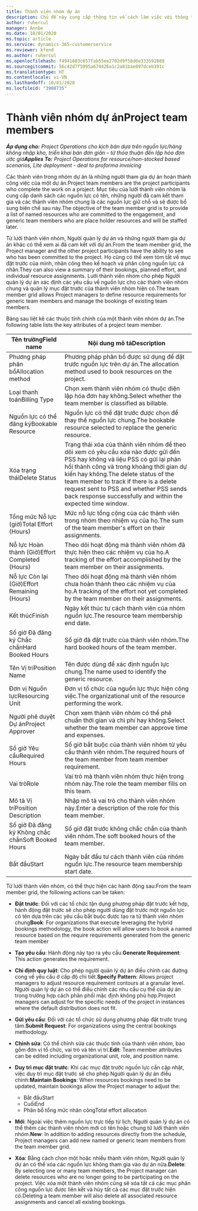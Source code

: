 ```yaml
---
title: Thành viên nhóm dự án
description: Chủ đề này cung cấp thông tin về cách làm việc với thông tin thành viên nhóm dự án, thuộc tính và lập lịch trình.
author: ruhercul
manager: Annbe
ms.date: 10/01/2020
ms.topic: article
ms.service: dynamics-365-customerservice
ms.reviewer: kfend
ms.author: ruhercul
ms.openlocfilehash: f4941803c657fab55ee2702d9f58d6e333592889
ms.sourcegitcommit: 56c42d7f5995a674426a1c2a81bae897dceb391c
ms.translationtype: HT
ms.contentlocale: vi-VN
ms.lasthandoff: 10/01/2020
ms.locfileid: "3908735"
---
```

# <a name="project-team-members"></a><span data-ttu-id="43fe6-103">Thành viên nhóm dự án</span><span class="sxs-lookup"><span data-stu-id="43fe6-103">Project team members</span></span>

<span data-ttu-id="43fe6-104">_**Áp dụng cho:** Project Operations cho kịch bản dựa trên nguồn lực/hàng không nhập kho, triển khai bản đơn giản – từ thỏa thuận đến lập hóa đơn ước giá_</span><span class="sxs-lookup"><span data-stu-id="43fe6-104">_**Applies To:** Project Operations for resource/non-stocked based scenarios, Lite deployment - deal to proforma invoicing_</span></span>

<span data-ttu-id="43fe6-105">Các thành viên trong nhóm dự án là những người tham gia dự án hoàn thành công việc của một dự án.</span><span class="sxs-lookup"><span data-stu-id="43fe6-105">Project team members are the project participants who complete the work on a project.</span></span> <span data-ttu-id="43fe6-106">Mục tiêu của lưới thành viên nhóm là cung cấp danh sách các nguồn lực có tên, những người đã cam kết tham gia và các thành viên nhóm chung là các nguồn lực giữ chỗ và sẽ được bổ sung biên chế sau này.</span><span class="sxs-lookup"><span data-stu-id="43fe6-106">The objective of the team member grid is to provide a list of named resources who are committed to the engagement, and generic team members who are place holder resources and will be staffed later.</span></span>

<span data-ttu-id="43fe6-107">Từ lưới thành viên nhóm, Người quản lý dự án và những người tham gia dự án khác có thể xem ai đã cam kết với dự án.</span><span class="sxs-lookup"><span data-stu-id="43fe6-107">From the team member grid, the Project manager and the other project participants have the ability to see who has been committed to the project.</span></span> <span data-ttu-id="43fe6-108">Họ cũng có thể xem tóm tắt về mục đặt trước của mình, nhân công theo kế hoạch và phân công nguồn lực cá nhân.</span><span class="sxs-lookup"><span data-stu-id="43fe6-108">They can also view a summary of their bookings, planned effort, and individual resource assignments.</span></span> <span data-ttu-id="43fe6-109">Lưới thành viên nhóm cho phép Người quản lý dự án xác định các yêu cầu về nguồn lực cho các thành viên nhóm chung và quản lý mục đặt trước của thành viên nhóm hiện có.</span><span class="sxs-lookup"><span data-stu-id="43fe6-109">The team member grid allows Project managers to define resource requirements for generic team members and manage the bookings of existing team members.</span></span>

<span data-ttu-id="43fe6-110">Bảng sau liệt kê các thuộc tính chính của một thành viên nhóm dự án.</span><span class="sxs-lookup"><span data-stu-id="43fe6-110">The following table lists the key attributes of a project team member.</span></span>

| <span data-ttu-id="43fe6-111">Tên trường</span><span class="sxs-lookup"><span data-stu-id="43fe6-111">Field name</span></span>          | <span data-ttu-id="43fe6-112">Nội dung mô tả</span><span class="sxs-lookup"><span data-stu-id="43fe6-112">Description</span></span>                                                                                                                                                                  |
|--------------------------|-----------------------------------------------------------------------------------------------------------------------------------------------------------------------------------|
| <span data-ttu-id="43fe6-113">Phương pháp phân bổ</span><span class="sxs-lookup"><span data-stu-id="43fe6-113">Allocation method</span></span>        | <span data-ttu-id="43fe6-114">Phương pháp phân bổ được sử dụng để đặt trước nguồn lực trên dự án.</span><span class="sxs-lookup"><span data-stu-id="43fe6-114">The allocation method used to book resources on the project.</span></span>                                                                         |
| <span data-ttu-id="43fe6-115">Loại thanh toán</span><span class="sxs-lookup"><span data-stu-id="43fe6-115">Billing Type</span></span>             | <span data-ttu-id="43fe6-116">Chọn xem thành viên nhóm có thuộc diện lập hóa đơn hay không.</span><span class="sxs-lookup"><span data-stu-id="43fe6-116">Select whether the team member is classified as billable.</span></span>                                                                                                                                       |
| <span data-ttu-id="43fe6-117">Nguồn lực có thể đăng ký</span><span class="sxs-lookup"><span data-stu-id="43fe6-117">Bookable Resource</span></span>        | <span data-ttu-id="43fe6-118">Nguồn lực có thể đặt trước được chọn để thay thế nguồn lực chung.</span><span class="sxs-lookup"><span data-stu-id="43fe6-118">The bookable resource selected to replace the generic resource.</span></span>                                                                                                                   |
| <span data-ttu-id="43fe6-119">Xóa trạng thái</span><span class="sxs-lookup"><span data-stu-id="43fe6-119">Delete Status</span></span>            | <span data-ttu-id="43fe6-120">Trạng thái xóa của thành viên nhóm để theo dõi xem có yêu cầu xóa nào được gửi đến PSS hay không và liệu PSS có gửi lại phản hồi thành công và trong khoảng thời gian dự kiến hay không.</span><span class="sxs-lookup"><span data-stu-id="43fe6-120">The delete status of the team member to track if there is a delete request sent to PSS and whether PSS sends back response successfully and within the expected time window.</span></span> |
| <span data-ttu-id="43fe6-121">Tổng mức Nỗ lực (giờ)</span><span class="sxs-lookup"><span data-stu-id="43fe6-121">Total Effort (Hours)</span></span>     | <span data-ttu-id="43fe6-122">Mức nỗ lực tổng cộng của các thành viên trong nhóm theo nhiệm vụ của họ.</span><span class="sxs-lookup"><span data-stu-id="43fe6-122">The sum of the team member's effort on their assignments.</span></span>                                                                                                                         |
| <span data-ttu-id="43fe6-123">Nỗ lực Hoàn thành (Giờ)</span><span class="sxs-lookup"><span data-stu-id="43fe6-123">Effort Completed (Hours)</span></span> | <span data-ttu-id="43fe6-124">Theo dõi hoạt động mà thành viên nhóm đã thực hiện theo các nhiệm vụ của họ.</span><span class="sxs-lookup"><span data-stu-id="43fe6-124">A tracking of the effort accomplished by the team member on their assignments.</span></span>                                                                                           |
| <span data-ttu-id="43fe6-125">Nỗ lực Còn lại (Giờ)</span><span class="sxs-lookup"><span data-stu-id="43fe6-125">Effort Remaining (Hours)</span></span> | <span data-ttu-id="43fe6-126">Theo dõi hoạt động mà thành viên nhóm chưa hoàn thành theo các nhiệm vụ của họ.</span><span class="sxs-lookup"><span data-stu-id="43fe6-126">A tracking of the effort not yet completed by the team member on their assignments.</span></span>                                                                                    |
| <span data-ttu-id="43fe6-127">Kết thúc</span><span class="sxs-lookup"><span data-stu-id="43fe6-127">Finish</span></span>                   | <span data-ttu-id="43fe6-128">Ngày kết thúc tư cách thành viên của nhóm nguồn lực.</span><span class="sxs-lookup"><span data-stu-id="43fe6-128">The resource team membership end date.</span></span>                                                                                                                                            |
| <span data-ttu-id="43fe6-129">Số giờ Đã đăng ký Chắc chắn</span><span class="sxs-lookup"><span data-stu-id="43fe6-129">Hard Booked Hours</span></span>        | <span data-ttu-id="43fe6-130">Số giờ đã đặt trước của thành viên nhóm.</span><span class="sxs-lookup"><span data-stu-id="43fe6-130">The hard booked hours of the team member.</span></span>                                                                                                                                                                |
| <span data-ttu-id="43fe6-131">Tên Vị trí</span><span class="sxs-lookup"><span data-stu-id="43fe6-131">Position Name</span></span>            | <span data-ttu-id="43fe6-132">Tên được dùng để xác định nguồn lực chung.</span><span class="sxs-lookup"><span data-stu-id="43fe6-132">The name used to identify the generic resource.</span></span>                                                                                                                                   |
| <span data-ttu-id="43fe6-133">Đơn vị Nguồn lực</span><span class="sxs-lookup"><span data-stu-id="43fe6-133">Resourcing Unit</span></span>          | <span data-ttu-id="43fe6-134">Đơn vị tổ chức của nguồn lực thực hiện công việc.</span><span class="sxs-lookup"><span data-stu-id="43fe6-134">The organizational unit of the resource performing the work.</span></span>                                                                                                                      |
| <span data-ttu-id="43fe6-135">Người phê duyệt Dự án</span><span class="sxs-lookup"><span data-stu-id="43fe6-135">Project Approver</span></span>         | <span data-ttu-id="43fe6-136">Chọn xem thành viên nhóm có thể phê chuẩn thời gian và chi phí hay không.</span><span class="sxs-lookup"><span data-stu-id="43fe6-136">Select whether the team member can approve time and expenses.</span></span>                                                                                                                     |
| <span data-ttu-id="43fe6-137">Số giờ Yêu cầu</span><span class="sxs-lookup"><span data-stu-id="43fe6-137">Required Hours</span></span>           | <span data-ttu-id="43fe6-138">Số giờ bắt buộc của thành viên nhóm từ yêu cầu thành viên nhóm.</span><span class="sxs-lookup"><span data-stu-id="43fe6-138">The required hours of the team member from team member requirement.</span></span>                                                                                                                       |
| <span data-ttu-id="43fe6-139">Vai trò</span><span class="sxs-lookup"><span data-stu-id="43fe6-139">Role</span></span>                     | <span data-ttu-id="43fe6-140">Vai trò mà thành viên nhóm thực hiện trong nhóm này.</span><span class="sxs-lookup"><span data-stu-id="43fe6-140">The role the team member fills on this team.</span></span>                                                                                                                                |
| <span data-ttu-id="43fe6-141">Mô tả Vị trí</span><span class="sxs-lookup"><span data-stu-id="43fe6-141">Position Description</span></span>     | <span data-ttu-id="43fe6-142">Nhập mô tả vai trò cho thành viên nhóm này.</span><span class="sxs-lookup"><span data-stu-id="43fe6-142">Enter a description of the role for this team member.</span></span>                                                                                                                             |
| <span data-ttu-id="43fe6-143">Số giờ Đã đăng ký Không chắc chắn</span><span class="sxs-lookup"><span data-stu-id="43fe6-143">Soft Booked Hours</span></span>        | <span data-ttu-id="43fe6-144">Số giờ đặt trước không chắc chắn của thành viên nhóm.</span><span class="sxs-lookup"><span data-stu-id="43fe6-144">The soft booked hours of the team member.</span></span>                                                                                                                                                                 |
| <span data-ttu-id="43fe6-145">Bắt đầu</span><span class="sxs-lookup"><span data-stu-id="43fe6-145">Start</span></span>                    | <span data-ttu-id="43fe6-146">Ngày bắt đầu tư cách thành viên của nhóm nguồn lực.</span><span class="sxs-lookup"><span data-stu-id="43fe6-146">The resource team membership start date.</span></span>                                                                                                                                          |

<span data-ttu-id="43fe6-147">Từ lưới thành viên nhóm, có thể thực hiện các hành động sau:</span><span class="sxs-lookup"><span data-stu-id="43fe6-147">From the team member grid, the following actions can be taken:</span></span>

- <span data-ttu-id="43fe6-148">**Đặt trước**: Đối với các tổ chức tận dụng phương pháp đặt trước kết hợp, hành động đặt trước sẽ cho phép người dùng đặt trước một nguồn lực có tên dựa trên các yêu cầu bắt buộc được tạo ra từ thành viên nhóm chung</span><span class="sxs-lookup"><span data-stu-id="43fe6-148">**Book**: For organizations that execute leveraging the hybrid bookings methodology, the book action will allow users to book a named resource based on the require requirements generated from the generic team member</span></span>
- <span data-ttu-id="43fe6-149">**Tạo yêu cầu**: Hành động này tạo ra yêu cầu.</span><span class="sxs-lookup"><span data-stu-id="43fe6-149">**Generate Requirement**: This action generates the requirement.</span></span>
- <span data-ttu-id="43fe6-150">**Chỉ định quy luật**: Cho phép người quản lý dự án điều chỉnh các đường cong về yêu cầu ở cấp độ chi tiết.</span><span class="sxs-lookup"><span data-stu-id="43fe6-150">**Specify Pattern**: Allows project managers to adjust resource requirement contours at a granular level.</span></span> <span data-ttu-id="43fe6-151">Người quản lý dự án có thể điều chỉnh các nhu cầu cụ thể của dự án trong trường hợp cách phân phối mặc định không phù hợp.</span><span class="sxs-lookup"><span data-stu-id="43fe6-151">Project managers can adjust for the specific needs of the project in instances where the default distribution does not fit.</span></span>
- <span data-ttu-id="43fe6-152">**Gửi yêu cầu**: Đối với các tổ chức sử dụng phương pháp đặt trước trung tâm.</span><span class="sxs-lookup"><span data-stu-id="43fe6-152">**Submit Request**: For organizations using the central bookings methodology.</span></span>
- <span data-ttu-id="43fe6-153">**Chỉnh sửa**: Có thể chỉnh sửa các thuộc tính của thành viên nhóm, bao gồm đơn vị tổ chức, vai trò và tên vị trí.</span><span class="sxs-lookup"><span data-stu-id="43fe6-153">**Edit**: Team member attributes can be edited including organizational unit, role, and position name.</span></span>
- <span data-ttu-id="43fe6-154">**Duy trì mục đặt trước**: Khi các mục đặt trước nguồn lực cần cập nhật, việc duy trì mục đặt trước sẽ cho phép Người quản lý dự án điều chỉnh:</span><span class="sxs-lookup"><span data-stu-id="43fe6-154">**Maintain Bookings**: When resources bookings need to be updated, maintain bookings allow the Project manager to adjust the:</span></span>

    - <span data-ttu-id="43fe6-155">Bắt đầu</span><span class="sxs-lookup"><span data-stu-id="43fe6-155">Start</span></span>
    - <span data-ttu-id="43fe6-156">Cuối</span><span class="sxs-lookup"><span data-stu-id="43fe6-156">End</span></span>
    - <span data-ttu-id="43fe6-157">Phân bổ tổng mức nhân công</span><span class="sxs-lookup"><span data-stu-id="43fe6-157">Total effort allocation</span></span>

- <span data-ttu-id="43fe6-158">**Mới**: Ngoài việc thêm nguồn lực trực tiếp từ lịch, Người quản lý dự án có thể thêm các thành viên nhóm mới có tên hoặc chung từ lưới thành viên nhóm.</span><span class="sxs-lookup"><span data-stu-id="43fe6-158">**New**: In addition to adding resources directly from the schedule, Project managers can add new named or generic team members from the team member grid.</span></span>
- <span data-ttu-id="43fe6-159">**Xóa**: Bằng cách chọn một hoặc nhiều thành viên nhóm, Người quản lý dự án có thể xóa các nguồn lực không tham gia vào dự án nữa.</span><span class="sxs-lookup"><span data-stu-id="43fe6-159">**Delete**: By selecting one or many team members, the Project manager can delete resources who are no longer going to be participating on the project.</span></span> <span data-ttu-id="43fe6-160">Việc xóa một thành viên nhóm cũng sẽ xóa tất cả các mục phân công nguồn lực được liên kết và hủy tất cả các mục đặt trước hiện có.</span><span class="sxs-lookup"><span data-stu-id="43fe6-160">Deleting a team member will also delete all associated resource assignments and  cancel all existing bookings.</span></span>
